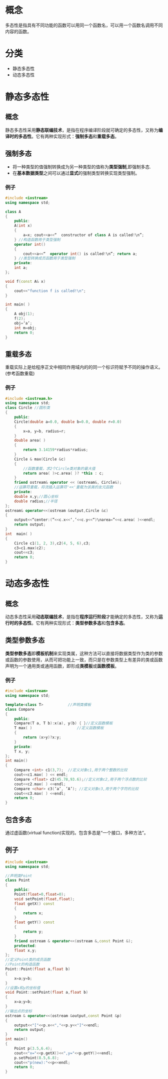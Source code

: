 # 概念

多态性是指具有不同功能的函数可以用同一个函数名，可以用一个函数名调用不同内容的函数。

# 分类

- 静态多态性
- 动态多态性

# 静态多态性

## 概念

静态多态性采用**静态联编技术**，是指在程序编译阶段就可确定的多态性，又称为**编译时的多态性**。它有两种实现形式：**强制多态**和**重载多态**。

## 强制多态

- 将一种类型的值强制转换成为另一种类型的值称为**类型强制**,即强制多态.
- 在**基本数据类型**之间可以通过**显式**的强制类型转换实现类型强制。

### **例子**

```C++
#include <iostream>
using namespace std;

class A 
{
    public:
    A(int x)
    {
        a=x; cout<<a<<“  constructor of class A is called!\n”;
    } //构造函数用于类型强制
    operator int()
    {
        cout<<a<<“  operator int() is called!\n”; return a;
    } //类型转换成员函数用于类型强制
    private:
    int a;
};

void f(const A& x)
{
    cout<<"function f is called!\n";
}

int main( )
{
    A obj(1);
    f(2); 
    obj=‘a’; 	
    int m=obj; 
    return 0;
}
```

## 重载多态

重载实际上是给程序正文中相同作用域内的的同一个标识符赋予不同的操作语义。(参考函数重载)

### **例子**

```C++
#include <iostream.h>
using namespace std;
class Circle //圆形类
{
    public:
    Circle(double a=0.0, double b=0.0, double r=0.0)
    { 
        x=a, y=b, radius=r; 
    }
    double area( ) 
    {
        return 3.14159*radius*radius;
    }
    Circle & max(Circle &c)
    {
        //函数重载，求2个Circle类对象的最大值
        return area( )>c.area( )? *this : c;
    }
    friend ostream& operator << (ostream&, Circle&);
    //运算符重载，将流插入运算符'<<'重载为该类的友元函数
    private:
    double x,y;//圆心坐标
    double radius;//半径
};
ostream& operator<<(ostream &output,Circle &c)
{
    output<<“center:(”<<c.x<<‘,’<<c.y<<“)\narea=”<<c.area( )<<endl;
    return output;
}
int  main( )
{
    Circle c1(1, 2, 3),c2(4, 5, 6),c3;
    c3=c1.max(c2);
    cout<<c3;     
    return 0;
}
```

# 动态多态性

## 概念

动态多态性采用**动态联编技术**，是指在**程序运行阶段**才能确定的多态性，又称为**运行时的多态性**。它有两种实现形式：**类型参数多态**和**包含多态**。

## 类型参数多态

**类型参数多态**即**模板机制**来实现类属，这种方法可以直接将数据类型作为类的参数或函数的参数使用，从而可把功能上一致，而只是在参数类型上有差异的类或函数声明为一个通用类或通用函数，即形成**类模板**或**函数模板**。

### **例子**

```C++
#include <iostream>
using namespace std;

template<class T>         	//声明类模板
class Compare
{
    public:
    Compare(T a, T b):x(a), y(b) { }//定义函数模板
    T max( )               		//定义函数模板
    {
        return (x>y)?x:y;
    }
    private:
    T x, y;
};
int main()
{
    Compare <int> c1(3,7);  //定义对象c1,用于两个整数的比较
    cout<<c1.max( ) << endl;
    Compare <float> c2(45.78,93.6);//定义对象c2,用于两个浮点数的比较
    cout<<c2.max( ) <<endl; 
    Compare <char> c3(’a’, ’A’); //定义对象c3,用于两个字符的比较
    cout<<c3.max( ) <<endl; 
    return 0;
}
```

## 包含多态

通过虚函数(virtual function)实现的。包含多态是“一个接口，多种方法”。

## 例子

```C++
#include <iostream>
using namespace std;

//声明类Point
class Point
{
    public:
    Point(float=0,float=0);
    void setPoint(float,float);
    float getX() const
    {
        return x;
    }
    float getY() const 
    {
        return y;
    }
    friend ostream & operator<<(ostream &,const Point &);
    protected:
    float x,y;
};
//定义Point类的成员函数
//Point的构造函数
Point::Point(float a,float b)
{
    x=a;y=b;
}
//设置x和y的坐标值
void Point::setPoint(float a,float b)
{
    x=a;y=b;
}
//输出点的坐标
ostream & operator<<(ostream &output,const Point &p)
{
    output<<"["<<p.x<<","<<p.y<<"]"<<endl;
    return output;
}
int main()
{
    Point p(3.5,6.4);
    cout<<"x="<<p.getX()<<",y="<<p.getY()<<endl;
    p.setPoint(8.5,6.8);
    cout<<"p(new):"<<p<<endl;
    return 0;
}
```



